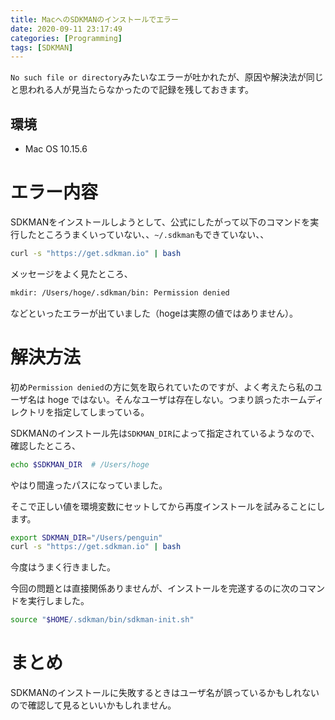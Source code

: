 ```yaml
---
title: MacへのSDKMANのインストールでエラー
date: 2020-09-11 23:17:49
categories: [Programming]
tags: [SDKMAN]
---
```


`No such file or directory`みたいなエラーが吐かれたが、原因や解決法が同じと思われる人が見当たらなかったので記録を残しておきます。

<!--more-->

## 環境

- Mac OS 10.15.6

# エラー内容

SDKMANをインストールしようとして、公式にしたがって以下のコマンドを実行したところうまくいっていない、、`~/.sdkman`もできていない、、

```sh
curl -s "https://get.sdkman.io" | bash
```

メッセージをよく見たところ、

```sh
mkdir: /Users/hoge/.sdkman/bin: Permission denied
```

などといったエラーが出ていました（hogeは実際の値ではありません）。


# 解決方法

初め`Permission denied`の方に気を取られていたのですが、よく考えたら私のユーザ名は hoge ではない。そんなユーザは存在しない。つまり誤ったホームディレクトリを指定してしまっている。

SDKMANのインストール先は`SDKMAN_DIR`によって指定されているようなので、確認したところ、

```sh
echo $SDKMAN_DIR  # /Users/hoge
```

やはり間違ったパスになっていました。

そこで正しい値を環境変数にセットしてから再度インストールを試みることにします。　

```sh
export SDKMAN_DIR="/Users/penguin"
curl -s "https://get.sdkman.io" | bash
```

今度はうまく行きました。

今回の問題とは直接関係ありませんが、インストールを完遂するのに次のコマンドを実行しました。

```sh
source "$HOME/.sdkman/bin/sdkman-init.sh"
```

# まとめ

SDKMANのインストールに失敗するときはユーザ名が誤っているかもしれないので確認して見るといいかもしれません。
